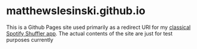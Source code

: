 # matthewslesinski.github.io

This is a Github Pages site used primarily as a redirect URI for my [classical Spotify Shuffler app](https://github.com/matthewslesinski/classicalSpotifyShuffler). The actual contents of the site are just for test purposes currently
